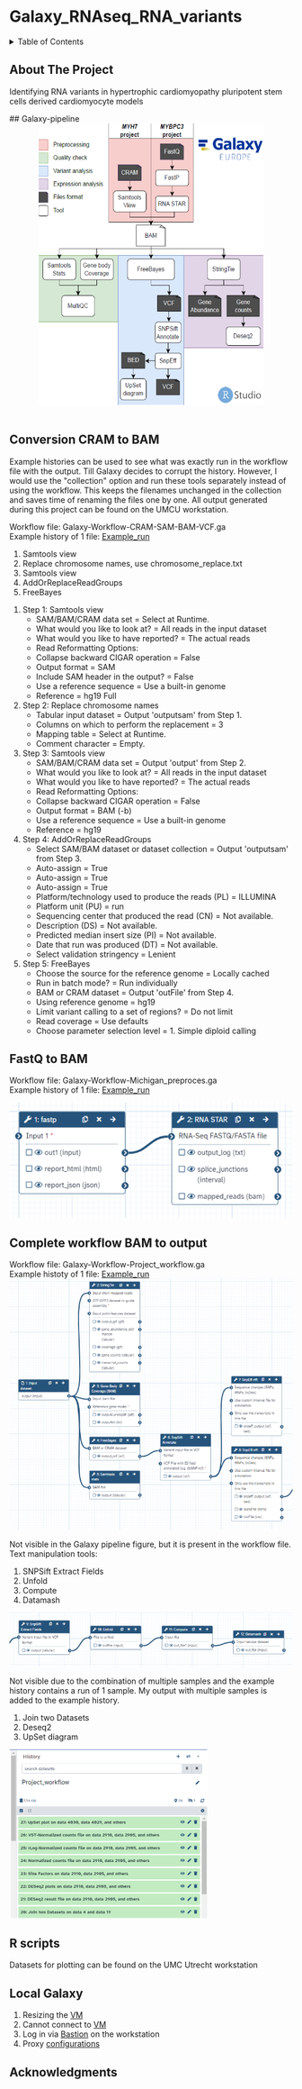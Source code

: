 # Galaxy_RNAseq_RNA_variants

<!-- TABLE OF CONTENTS -->
<details>
  <summary>Table of Contents</summary>
  <ol>
    <li><a href="#about-the-project">About The Project</a></li>
    <li><a href="#Galaxy-pipeline">Galaxy-pipeline</a>
      <ul>
        <li><a href="#Conversion-CRAM-to-BAM">Conversion CRAM to BAM</a></li>
        <li><a href="#FastQ-to-BAM">FastQ to BAM</a></li>
        <li><a href="#Complete-workflow-BAM-to-output">Complete workflow BAM to output</a></li>
      </ul>
    </li>
    <li><a href="#r-scripts">R scripts</a></li>
    <li><a href="#local-galaxy">Local Galaxy</a></li>
    <li><a href="#acknowledgments">Acknowledgments</a></li>
  </ol>
</details>

<!-- ABOUT THE PROJECT -->
## About The Project
<p>
  Identifying RNA variants in hypertrophic cardiomyopathy pluripotent stem cells derived cardiomyocyte models
</p>
<!-- galaxy -->
## Galaxy-pipeline
<div align="center">
  <img src="pipeline.png" alt="Logo" width="400" height="500">
</div>
</br>

## Conversion CRAM to BAM
<p>
  Example histories can be used to see what was exactly run in the workflow file with the output. Till Galaxy decides to corrupt the history. However, I would use the "collection" option and run these tools separately instead of using the workflow. This keeps the filenames unchanged in the collection and saves time of renaming the files one by one. All output generated during this project can be found on the UMCU workstation.
</p>

<p>
  Workflow file: Galaxy-Workflow-CRAM-SAM-BAM-VCF.ga
  </br>
  Example history of 1 file: <a href="https://usegalaxy.eu/u/vanessa1/h/nottinghampreprocess" target="_blank">Example_run</a>
  <ol>
    <li>Samtools view</li>
    <li>Replace chromosome names, use chromosome_replace.txt</li>
    <li>Samtools view</li>
    <li>AddOrReplaceReadGroups</li>
    <li>FreeBayes</li>    
  </ol>
</p>

<p>
  <ol>
    <li>Step 1: Samtools view
      <ul>
        <li>SAM/BAM/CRAM data set = Select at Runtime.</li>
        <li>What would you like to look at? = All reads in the input dataset</li>
        <li>What would you like to have reported? = The actual reads</li>
        <li>Read Reformatting Options:</li>
        <li>Collapse backward CIGAR operation = False</li>
        <li>Output format = SAM</li>
        <li>Include SAM header in the output? = False</li>
        <li>Use a reference sequence = Use a built-in genome</li>
        <li>Reference = hg19 Full</li>
      </ul>
    </li>
      <li>Step 2: Replace chromosome names
      <ul>
        <li>Tabular input dataset = Output 'outputsam' from Step 1.</li>
        <li>Columns on which to perform the replacement = 3</li>
        <li>Mapping table = Select at Runtime.</li>
        <li>Comment character = Empty.</li>
      </ul>
    </li>
      <li>Step 3: Samtools view
      <ul>
        <li>SAM/BAM/CRAM data set = Output 'output' from Step 2.</li>
        <li>What would you like to look at? = All reads in the input dataset</li>
        <li>What would you like to have reported? = The actual reads</li>
        <li>Read Reformatting Options:</li>
        <li>Collapse backward CIGAR operation = False</li>
        <li>Output format = BAM (-b)</li>
        <li>Use a reference sequence = Use a built-in genome</li>
        <li>Reference = hg19</li>
      </ul>
    </li>
      <li>Step 4: AddOrReplaceReadGroups
      <ul>
        <li>Select SAM/BAM dataset or dataset collection = Output 'outputsam' from Step 3.</li>
        <li>Auto-assign = True</li>
        <li>Auto-assign = True</li>
        <li>Auto-assign = True</li>
        <li>Platform/technology used to produce the reads (PL) = ILLUMINA</li>
        <li>Platform unit (PU) = run</li>
        <li>Sequencing center that produced the read (CN) = Not available.</li>
        <li>Description (DS) = Not available.</li>
        <li>Predicted median insert size (PI) = Not available.</li>
        <li>Date that run was produced (DT) = Not available.</li>
        <li>Select validation stringency = Lenient</li>        
      </ul>
    </li>
    <li>Step 5: FreeBayes
      <ul>
        <li>Choose the source for the reference genome = Locally cached</li>
        <li>Run in batch mode? = Run individually</li>
        <li>BAM or CRAM dataset = Output 'outFile' from Step 4.</li>
        <li>Using reference genome = hg19</li>
        <li>Limit variant calling to a set of regions? = Do not limit</li>
        <li>Read coverage = Use defaults</li>
        <li>Choose parameter selection level = 1. Simple diploid calling</li>
      </ul>
    </li>
  </ol>
</p>

## FastQ to BAM

<p>
  Workflow file: Galaxy-Workflow-Michigan_preproces.ga
  </br>
  Example history of 1 file: <a href="https://usegalaxy.eu/u/vanessa1/h/michiganpreprocess" target="_blank">Example_run</a>
</p>

<p>
  <img src="Michigan_preprocess.png" alt="Logo">
</p>

## Complete workflow BAM to output
<p>
  Workflow file: Galaxy-Workflow-Project_workflow.ga 
  </br>
  Example histoty of 1 file: <a href="https://usegalaxy.eu/u/vanessa1/h/projectworkflow" target="_blank">Example_run</a>  
  </br>
  <img src="pipeline_galaxy.png" alt="Logo">
</p>

<p>
  Not visible in the Galaxy pipeline figure, but it is present in the workflow file. Text manipulation tools:
  <ol>
    <li>SNPSift Extract Fields</li>
    <li>Unfold</li>
    <li>Compute</li>
    <li>Datamash</li>
  </ol>
  <img src="pipeline_galaxy_part2.png" alt="Logo">
</p>

<p>
  Not visible due to the combination of multiple samples and the example history contains a run of 1 sample. My output with multiple samples is added to the example history.
  <ol>
    <li>Join two Datasets</li>
    <li>Deseq2</li>
    <li>UpSet diagram</li>
  </ol>
  <img src="History.png" alt="Logo" height="300">
</p>

<!-- rscripts -->
## R scripts
<p>
  Datasets for plotting can be found on the UMC Utrecht workstation
</p>

<!-- Local galaxy -->
## Local Galaxy
<p>
  <ol>
    <li>Resizing the <a href="https://support.mydre.org/portal/en/kb/articles/resizevm" target="_blank">VM</a></li>
    <li>Cannot connect to <a href="https://support.mydre.org/portal/en/kb/articles/i-cannot-connect-to-vm-1-2-3-error#Problem" target="_black">VM</a></li>
    <li>Log in via <a href="https://support.mydre.org/portal/en/kb/articles/connect-to-virtual-machine-using-bastion" target="_black">Bastion</a> on the workstation</li>
    <li>Proxy <a href="https://support.mydre.org/portal/en/kb/articles/proxy-configurations" target="_blank">configurations</a></li>
  </ol>
</p>

<!-- acknowledgments -->
## Acknowledgments



